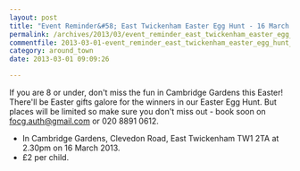 ```yaml
---
layout: post
title: "Event Reminder&#58; East Twickenham Easter Egg Hunt - 16 March 2013"
permalink: /archives/2013/03/event_reminder_east_twickenham_easter_egg_hunt_16.html
commentfile: 2013-03-01-event_reminder_east_twickenham_easter_egg_hunt_16
category: around_town
date: 2013-03-01 09:09:26

---
```


If you are 8 or under, don't miss the fun in Cambridge Gardens this Easter! There'll be Easter gifts galore for the winners in our Easter Egg Hunt. But places will be limited so make sure you don't miss out - book soon on <focg.auth@gmail.com> or 020 8891 0612.

-   In Cambridge Gardens, Clevedon Road, East Twickenham TW1 2TA at 2.30pm on 16 March 2013.
-   £2 per child.
